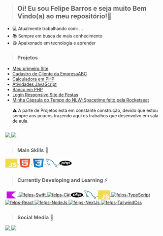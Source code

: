 > ##  Oi! Eu sou Felipe Barros e seja muito Bem Vindo(a) ao meu repositório!👋

- 💻 Atualmente trabalhando com: ...
- 📚 Sempre em busca de mais conhecimento
- 😄 Apaixonado em tecnologia e aprender

##

> ### Projetos

- [Meu primeiro Site](https://github.com/nkdwon/Site-Valhalla)
- [Cadastro de Cliente da EmpresaABC](https://github.com/nkdwon/EmpresaABC)
- [Calculadora em PHP](https://github.com/nkdwon/Calculadora-em-PHP)
- [Atividades JavaScript](https://github.com/nkdwon/Atividades-JavaScript)
- [Banco em PHP](https://github.com/nkdwon/BancoPinklin)
- [Login Responsivo Site de Festas](https://github.com/nkdwon/Login-Responsivo) 
- [Minha Cápsula do Tempo do NLW-Spacetime feito pela Rocketseat](https://github.com/nkdwon/Capsula-Do-Tempo-NLW)
<br><br> ⚠️ A parte de Projetos está em constante construção, devido que estou sempre aos poucos trazendo aqui os trabalhos que desenvolvo em sala de aula.

##

<div style="display: inline_block">
    <a href="https://github.com/nkdwon">
      <img height="180em" src="https://github-readme-stats.vercel.app/api?username=nkdwon&show_icons=true&theme=dark"/>
      <img height="180em" src="https://github-readme-stats.vercel.app/api/top-langs/?username=nkdwon&layout=compact&theme=dark&langs_count=7"/>  
    </a>  
</div>

##

>  ### Main Skills  🚀
<div style="display: inline_block">
    
  <a href="https://github.com/nkdwon">
  <img align="center" alt="felps-JS" height="30" width="40" src="https://raw.githubusercontent.com/devicons/devicon/master/icons/javascript/javascript-plain.svg">
  <img align="center" alt="felps-HTML" height="30" width="40" src="https://raw.githubusercontent.com/devicons/devicon/master/icons/html5/html5-original.svg">
  <img align="center" alt="felps-CSS" height="30" width="40" src="https://raw.githubusercontent.com/devicons/devicon/master/icons/css3/css3-original.svg">
  <img align="center" alt="felps-MySql" height="30" width="40" src="https://raw.githubusercontent.com/devicons/devicon/master/icons/mysql/mysql-plain.svg"> 
  <img align="center" alt="felps-PHP" height="30" width="40" src="https://raw.githubusercontent.com/devicons/devicon/master/icons/php/php-plain.svg">
  </a>  
      
##
    
>  ### Currently Developing and Learning ⚡
    
<div style="display: inline_block">
  
  <a href="https://github.com/nkdwon">  
  <img align="center" alt="felps-Kotlin" height="30" width="40" src="https://raw.githubusercontent.com/devicons/devicon/master/icons/kotlin/kotlin-plain.svg">
  <img align="center" alt="felps-Swift" height="30" width="40" src="https://cdn.jsdelivr.net/gh/devicons/devicon/icons/swift/swift-original.svg">
  <img align="center" alt="felps-C#" height="30" width="40" src="https://cdn.jsdelivr.net/gh/devicons/devicon/icons/csharp/csharp-original.svg">     
  <img align="center" alt="felps-PHP" height="30" width="40" src="https://raw.githubusercontent.com/devicons/devicon/master/icons/php/php-plain.svg">
  <img align="center" alt="felps-MySql" height="30" width="40" src="https://raw.githubusercontent.com/devicons/devicon/master/icons/mysql/mysql-plain.svg">
  <img align="center" alt="felps-JS" height="30" width="40" src="https://raw.githubusercontent.com/devicons/devicon/master/icons/javascript/javascript-plain.svg">
  <img align="center" alt="felps-TypeScript" height="30" width="40" src="https://cdn.jsdelivr.net/gh/devicons/devicon/icons/typescript/typescript-original.svg">    
  <img align="center" alt="felps-React" height="30" width="40" src="https://cdn.jsdelivr.net/gh/devicons/devicon/icons/react/react-original.svg">  
  <img align="center" alt="felps-NodeJs" height="30" width="40" src="https://cdn.jsdelivr.net/gh/devicons/devicon/icons/nodejs/nodejs-original.svg">
  <img align="center" alt="felps-NextJs" height="30" width="40" src="https://cdn.jsdelivr.net/gh/devicons/devicon/icons/nextjs/nextjs-line.svg">
  <img align="center" alt="felps-TailwindCss" height="30" width="40" src="https://cdn.jsdelivr.net/gh/devicons/devicon/icons/tailwindcss/tailwindcss-original-wordmark.svg">    
    
   
      
  </a>  
      
</div>
      
## 
    
<div>
    
> ### Social Media 📱
    
   <a href = "https://www.instagram.com/felps_barros/"> 
       <img src="https://img.shields.io/badge/Instagram-E4405F?style=for-the-badge&logo=instagram&logoColor=white">
   </a>
   <a href = "https://mail.google.com/mail/u/0/?tab=rm&ogbl#inbox"> 
       <img src="https://img.shields.io/badge/Gmail-D14836?style=for-the-badge&logo=gmail&logoColor=white">
   </a>
        
</div>
